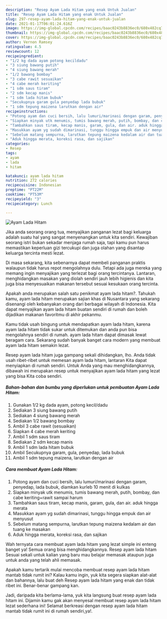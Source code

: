 ```yaml
---
description: "Resep Ayam Lada Hitam yang enak Untuk Jualan"
title: "Resep Ayam Lada Hitam yang enak Untuk Jualan"
slug: 297-resep-ayam-lada-hitam-yang-enak-untuk-jualan
date: 2021-01-17T06:01:24.616Z
image: https://img-global.cpcdn.com/recipes/baac0243b8836ec0/680x482cq70/ayam-lada-hitam-foto-resep-utama.jpg
thumbnail: https://img-global.cpcdn.com/recipes/baac0243b8836ec0/680x482cq70/ayam-lada-hitam-foto-resep-utama.jpg
cover: https://img-global.cpcdn.com/recipes/baac0243b8836ec0/680x482cq70/ayam-lada-hitam-foto-resep-utama.jpg
author: Vernon Ramsey
ratingvalue: 4.5
reviewcount: 12
recipeingredient:
- "1/2 kg dada ayam potong kecildadu"
- "3 siung bawang putih"
- "4 siung bawang merah"
- "1/2 bawang bombay"
- "3 cabe rawit sesuaikan"
- "4 cabe merah keriting"
- "1 sdm saus tiram"
- "2 sdm kecap manis"
- "1 sdm lada hitam bubuk"
- "Secukupnya garam gula penyedap lada bubuk"
- "1 sdm tepung maizena larutkan dengan air"
recipeinstructions:
- "Potong ayam dan cuci bersih, lalu lumuri/marinasi dengan garam, penyedap, lada bubuk, diamkan kurleb 10 menit di kulkas"
- "Siapkan minyak utk menumis, tumis bawang merah, putih, bombay, dan cabe keriting+rawit sampai harum"
- "Tambahkan saus tiram, kecap manis, garam, gula, dan air. aduk hingga merata"
- "Masukkan ayam yg sudah dimarinasi, tunggu hingga empuk dan air menyusut"
- "Sebelum matang sempurna, larutkan tepung maizena kedalam air dan tuang ke masakan"
- "Aduk hingga merata, koreksi rasa, dan sajikan"
categories:
- Resep
tags:
- ayam
- lada
- hitam

katakunci: ayam lada hitam 
nutrition: 272 calories
recipecuisine: Indonesian
preptime: "PT22M"
cooktime: "PT53M"
recipeyield: "3"
recipecategory: Lunch

---
```



![Ayam Lada Hitam](https://img-global.cpcdn.com/recipes/baac0243b8836ec0/680x482cq70/ayam-lada-hitam-foto-resep-utama.jpg)

Jika anda seorang orang tua, menyajikan panganan lezat bagi keluarga adalah suatu hal yang sangat menyenangkan untuk kita sendiri. Kewajiban seorang istri bukan sekadar menjaga rumah saja, tapi kamu pun harus memastikan keperluan gizi tercukupi dan juga olahan yang disantap keluarga tercinta mesti lezat.

Di masa  sekarang, kita sebenarnya dapat membeli panganan praktis walaupun tidak harus repot mengolahnya dulu. Tetapi ada juga mereka yang memang ingin menyajikan yang terlezat bagi orang tercintanya. Lantaran, menghidangkan masakan yang diolah sendiri jauh lebih higienis dan kita juga bisa menyesuaikan makanan tersebut sesuai kesukaan orang tercinta. 



Apakah anda merupakan salah satu penikmat ayam lada hitam?. Tahukah kamu, ayam lada hitam merupakan sajian khas di Nusantara yang sekarang disenangi oleh kebanyakan orang dari berbagai wilayah di Indonesia. Kita dapat menyajikan ayam lada hitam buatan sendiri di rumah dan boleh dijadikan makanan favoritmu di akhir pekanmu.

Kamu tidak usah bingung untuk mendapatkan ayam lada hitam, karena ayam lada hitam tidak sukar untuk ditemukan dan anda pun bisa mengolahnya sendiri di rumah. ayam lada hitam dapat dimasak lewat beragam cara. Sekarang sudah banyak banget cara modern yang membuat ayam lada hitam semakin lezat.

Resep ayam lada hitam juga gampang sekali dihidangkan, lho. Anda tidak usah ribet-ribet untuk memesan ayam lada hitam, lantaran Kita dapat menyiapkan di rumah sendiri. Untuk Anda yang mau menghidangkannya, dibawah ini merupakan resep untuk menyajikan ayam lada hitam yang lezat yang bisa Kita coba sendiri.

<!--inarticleads1-->

##### Bahan-bahan dan bumbu yang diperlukan untuk pembuatan Ayam Lada Hitam:

1. Gunakan 1/2 kg dada ayam, potong kecil/dadu
1. Sediakan 3 siung bawang putih
1. Sediakan 4 siung bawang merah
1. Sediakan 1/2 bawang bombay
1. Ambil 3 cabe rawit (sesuaikan)
1. Siapkan 4 cabe merah keriting
1. Ambil 1 sdm saus tiram
1. Sediakan 2 sdm kecap manis
1. Ambil 1 sdm lada hitam bubuk
1. Ambil Secukupnya garam, gula, penyedap, lada bubuk
1. Ambil 1 sdm tepung maizena, larutkan dengan air




<!--inarticleads2-->

##### Cara membuat Ayam Lada Hitam:

1. Potong ayam dan cuci bersih, lalu lumuri/marinasi dengan garam, penyedap, lada bubuk, diamkan kurleb 10 menit di kulkas
1. Siapkan minyak utk menumis, tumis bawang merah, putih, bombay, dan cabe keriting+rawit sampai harum
1. Tambahkan saus tiram, kecap manis, garam, gula, dan air. aduk hingga merata
1. Masukkan ayam yg sudah dimarinasi, tunggu hingga empuk dan air menyusut
1. Sebelum matang sempurna, larutkan tepung maizena kedalam air dan tuang ke masakan
1. Aduk hingga merata, koreksi rasa, dan sajikan




Wah ternyata cara membuat ayam lada hitam yang lezat simple ini enteng banget ya! Semua orang bisa menghidangkannya. Resep ayam lada hitam Sesuai sekali untuk kalian yang baru mau belajar memasak ataupun juga untuk anda yang telah ahli memasak.

Apakah kamu tertarik mulai mencoba membuat resep ayam lada hitam mantab tidak rumit ini? Kalau kamu ingin, yuk kita segera siapkan alat-alat dan bahannya, lalu buat deh Resep ayam lada hitam yang enak dan tidak ribet ini. Benar-benar gampang kan. 

Jadi, daripada kita berlama-lama, yuk kita langsung buat resep ayam lada hitam ini. Dijamin kamu gak akan menyesal membuat resep ayam lada hitam lezat sederhana ini! Selamat berkreasi dengan resep ayam lada hitam mantab tidak rumit ini di rumah sendiri,ya!.

